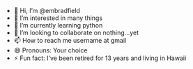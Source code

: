 
- 👋 Hi, I’m @embradfield
- 👀 I’m interested in many things
- 🌱 I’m currently learning python
- 💞️ I’m looking to collaborate on nothing...yet
- 📫 How to reach me username at gmail
- 😄 Pronouns: Your choice
- ⚡ Fun fact: I've been retired for 13 years and living in Hawaii

<!---
embradfield/embradfield is a ✨ special ✨ repository because its `README.md` (this file) appears on your GitHub profile.
You can click the Preview link to take a look at your changes.
--->
